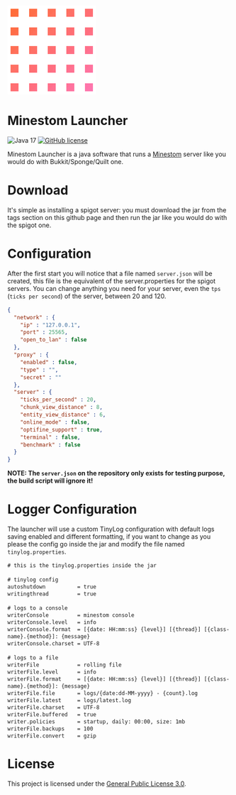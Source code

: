 ![banner](.github/logo.gif)

# Minestom Launcher
![Java 17](https://img.shields.io/badge/language-Java%2017-9B599A.svg?label=language&style=for-the-badge&logo=appveyor&logoColor=ff6c32&labelColor=ffffff&color=ff76b6)
[![GitHub license](https://img.shields.io/github/license/The-Crown-Studios/MinestomLauncher?label=license&style=for-the-badge&logo=appveyor&logoColor=ff6c32&labelColor=ffffff&color=ff76b6)](https://github.com/The-Crown-Studios/MinestomLauncher/blob/main/LICENSE)

Minestom Launcher is a java software that runs a [Minestom](https://minestom.net/) server like you would do with Bukkit/Sponge/Quilt one.


# Download
It's simple as installing a spigot server: you must download the jar from the tags section on this github page and then
run the jar like you would do with the spigot one.

# Configuration
After the first start you will notice that a file named `server.json` will be created, this file
is the equivalent of the server.properties for the spigot servers. You can change anything you need for your server,
even the `tps` (`ticks per second`) of the server, between 20 and 120.

```json
{
  "network" : {
    "ip" : "127.0.0.1",
    "port" : 25565,
    "open_to_lan" : false
  },
  "proxy" : {
    "enabled" : false,
    "type" : "",
    "secret" : ""
  },
  "server" : {
    "ticks_per_second" : 20,
    "chunk_view_distance" : 8,
    "entity_view_distance" : 6,
    "online_mode" : false,
    "optifine_support" : true,
    "terminal" : false,
    "benchmark" : false
  }
}
```
**NOTE: The `server.json` on the repository only exists for testing purpose, the build script will ignore it!**

# Logger Configuration
The launcher will use a custom TinyLog configuration with default logs saving enabled and different formatting, if you want to change as you please the config go inside the jar and modify the file named `tinylog.properties`.

```properties
# this is the tinylog.properties inside the jar

# tinylog config
autoshutdown          = true
writingthread         = true

# logs to a console
writerConsole         = minestom console
writerConsole.level   = info
writerConsole.format  = [{date: HH:mm:ss} {level}] [{thread}] [{class-name}.{method}]: {message}
writerConsole.charset = UTF-8

# logs to a file
writerFile            = rolling file
writerFile.level      = info
writerFile.format     = [{date: HH:mm:ss} {level}] [{thread}] [{class-name}.{method}]: {message}
writerFile.file       = logs/{date:dd-MM-yyyy} - {count}.log
writerFile.latest     = logs/latest.log
writerFile.charset    = UTF-8
writerFile.buffered   = true
writer.policies       = startup, daily: 00:00, size: 1mb
writerFile.backups    = 100
writerFile.convert    = gzip
```

# License
This project is licensed under the [General Public License 3.0](LICENSE).